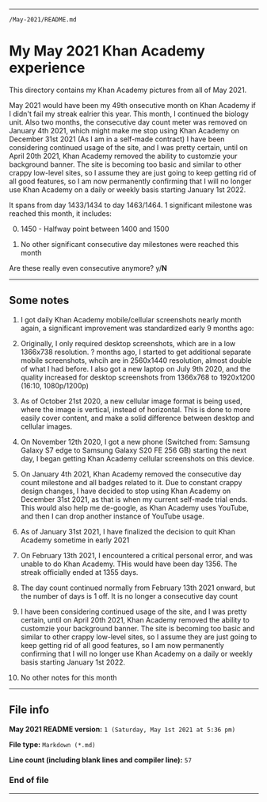 
***

`/May-2021/README.md`

# My May 2021 Khan Academy experience

This directory contains my Khan Academy pictures from all of May 2021.

May 2021 would have been my 49th onsecutive month on Khan Academy if I didn't fail my streak ealrier this year. This month, I continued the biology unit. Also two months, the consecutive day count meter was removed on January 4th 2021, which might make me stop using Khan Academy on December 31st 2021 (As I am in a self-made contract) I have been considering continued usage of the site, and I was pretty certain, until on April 20th 2021, Khan Academy removed the ability to customzie your background banner. The site is becoming too basic and similar to other crappy low-level sites, so I assume they are just going to keep getting rid of all good features, so I am now permanently confirming that I will no longer use Khan Academy on a daily or weekly basis starting January 1st 2022.

It spans from day 1433/1434 to day 1463/1464. 1 significant milestone was reached this month, it includes:

0. 1450 - Halfway point between 1400 and 1500

1. No other significant consecutive day milestones were reached this month

Are these really even consecutive anymore? y/**N**

***

## Some notes

1. I got daily Khan Academy mobile/cellular screenshots nearly month again, a significant improvement was standardized early 9 months ago:

2. Originally, I only required desktop screenshots, which are in a low 1366x738 resolution. ? months ago, I started to get additional separate mobile screenshots, whcih are in 2560x1440 resolution, almost double of what I had before. I also got a new laptop on July 9th 2020, and the quality increased for desktop screenshots from 1366x768 to 1920x1200 (16:10, 1080p/1200p)

3. As of October 21st 2020, a new cellular image format is being used, where the image is vertical, instead of horizontal. This is done to more easily cover content, and make a solid difference between desktop and cellular images.

4. On November 12th 2020, I got a new phone (Switched from: Samsung Galaxy S7 edge to Samsung Galaxy S20 FE 256 GB) starting the next day, I began getting Khan Academy cellular screenshots on this device.

5. On January 4th 2021, Khan Academy removed the consecutive day count milestone and all badges related to it. Due to constant crappy design changes, I have decided to stop using Khan Academy on December 31st 2021, as that is when my current self-made trial ends. This would also help me de-google, as Khan Academy uses YouTube, and then I can drop another instance of YouTube usage.

6. As of January 31st 2021, I have finalized the decision to quit Khan Academy sometime in early 2021

7. On February 13th 2021, I encountered a critical personal error, and was unable to do Khan Academy. THis would have been day 1356. The streak officially ended at 1355 days.

8. The day count continued normally from February 13th 2021 onward, but the number of days is 1 off. It is no longer a consecutive day count

9. I have been considering continued usage of the site, and I was pretty certain, until on April 20th 2021, Khan Academy removed the ability to customzie your background banner. The site is becoming too basic and similar to other crappy low-level sites, so I assume they are just going to keep getting rid of all good features, so I am now permanently confirming that I will no longer use Khan Academy on a daily or weekly basis starting January 1st 2022.

10. No other notes for this month

***

## File info

**May 2021 README version:** `1 (Saturday, May 1st 2021 at 5:36 pm)`

**File type:** `Markdown (*.md)`

**Line count (including blank lines and compiler line):** `57`

### End of file

***
